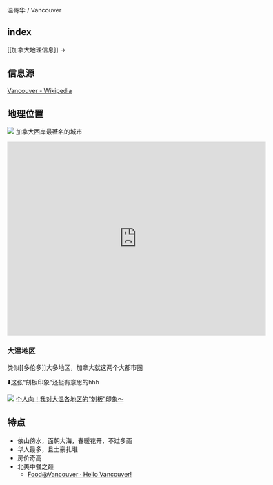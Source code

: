 温哥华 / Vancouver

## index

[[加拿大地理信息]] ->

## 信息源

[Vancouver - Wikipedia](https://en.wikipedia.org/wiki/Vancouver?useskin=vector)


## 地理位置

![](https://picture-guan.oss-cn-hangzhou.aliyuncs.com/20230215163605.png)
加拿大西岸最著名的城市


<iframe src="https://www.google.com/maps/embed?pb=!1m18!1m12!1m3!1d96584.84951565298!2d-123.16411460609793!3d49.264243929557885!2m3!1f0!2f0!3f0!3m2!1i1024!2i768!4f13.1!3m3!1m2!1s0x548673f143a94fb3%3A0xbb9196ea9b81f38b!2z5Yqg5ou_5aSn5LiN5YiX6aKg5ZOl5Lym5q-U5Lqa55yB5rip5ZOl5Y2O!5e0!3m2!1szh-CN!2sus!4v1676450270251!5m2!1szh-CN!2sus" width="600" height="450" style="border:0;" allowfullscreen="" loading="lazy" referrerpolicy="no-referrer-when-downgrade"></iframe>

### 大温地区

类似[[多伦多]]大多地区，加拿大就这两个大都市圈

⬇️这张“刻板印象”还挺有意思的hhh

![](https://picture-guan.oss-cn-hangzhou.aliyuncs.com/个人向！我对大温各地区的“刻板”印象～.webp)
[个人向！我对大温各地区的“刻板”印象～](https://www.xiaohongshu.com/explore/63edb139000000001303296a)


## 特点

- 依山傍水，面朝大海，春暖花开，不过多雨
- 华人最多，且土豪扎堆
- 房价奇高
- 北美中餐之巅
	- [Food@Vancouver · Hello Vancouver!](https://coda.io/@hf-liu/hello-vancouver)

<!--经济发达-->